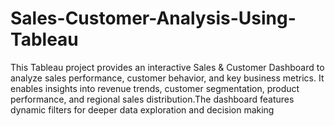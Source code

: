 # Sales-Customer-Analysis-Using-Tableau
This Tableau project provides an interactive Sales &amp; Customer Dashboard to analyze sales performance, customer behavior, and key business metrics. It enables insights into revenue trends, customer segmentation, product performance, and regional sales distribution.The dashboard features dynamic filters for deeper data exploration and decision making

